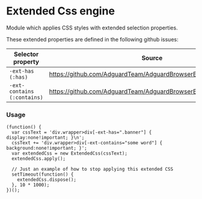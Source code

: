 # Extended Css engine

Module which applies CSS styles with extended selection properties.

These extended properties are defined in the following github issues:

Selector property | Source
--- | ---
`-ext-has (:has)` | https://github.com/AdguardTeam/AdguardBrowserExtension/issues/321
`-ext-contains (:contains)` | https://github.com/AdguardTeam/AdguardBrowserExtension/issues/322

### Usage
```
(function() {
  var cssText = 'div.wrapper>div[-ext-has=".banner"] { display:none!important; }\n';
  cssText += 'div.wrapper>div[-ext-contains="some word"] { background:none!important; }';
  var extendedCss = new ExtendedCss(cssText);
  extendedCss.apply();
  
  // Just an example of how to stop applying this extended CSS
  setTimeout(function() {
    extendedCss.dispose();
  }, 10 * 1000);
})();
```
